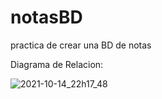 # notasBD
practica de crear una BD de notas

Diagrama de Relacion:

![2021-10-14_22h17_48](https://user-images.githubusercontent.com/46912510/137416885-cb96b74f-8784-4a16-a183-4d4bd6147097.png)

